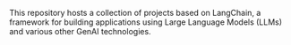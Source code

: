 This repository hosts a collection of projects based on LangChain, a framework for building applications using Large Language Models (LLMs) and various other GenAI technologies.
